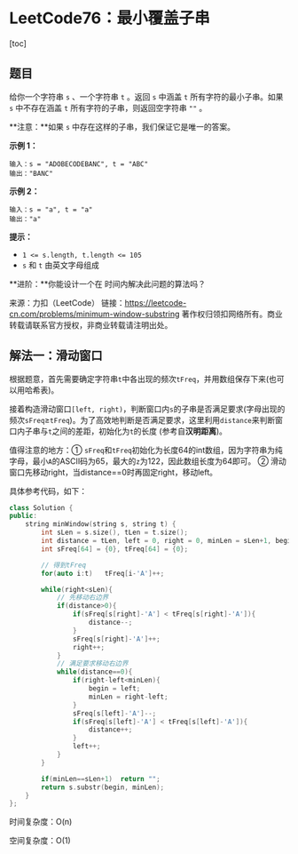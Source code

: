 # LeetCode76：最小覆盖子串

[toc]

## 题目

给你一个字符串 `s` 、一个字符串 `t` 。返回 `s` 中涵盖 `t` 所有字符的最小子串。如果 `s` 中不存在涵盖 `t` 所有字符的子串，则返回空字符串 `""` 。

**注意：**如果 `s` 中存在这样的子串，我们保证它是唯一的答案。

 

**示例 1：**

```
输入：s = "ADOBECODEBANC", t = "ABC"
输出："BANC"
```

**示例 2：**

```
输入：s = "a", t = "a"
输出："a"
```

**提示：**

- `1 <= s.length, t.length <= 105`
- `s` 和 `t` 由英文字母组成

**进阶：**你能设计一个在 时间内解决此问题的算法吗？



来源：力扣（LeetCode）
链接：https://leetcode-cn.com/problems/minimum-window-substring
著作权归领扣网络所有。商业转载请联系官方授权，非商业转载请注明出处。

## 解法一：滑动窗口

根据题意，首先需要确定字符串`t`中各出现的频次`tFreq`，并用数组保存下来(也可以用哈希表)。

接着构造滑动窗口`[left, right)`，判断窗口内`s`的子串是否满足要求(字母出现的频次`sFreq`≥`tFreq`)。为了高效地判断是否满足要求，这里利用`distance`来判断窗口内子串与`t`之间的差距，初始化为`t`的长度 (参考自**汉明距离**)。

值得注意的地方：① `sFreq`和`tFreq`初始化为长度64的int数组，因为字符串为纯字母，最小`A`的ASCII码为65，最大的`z`为122，因此数组长度为64即可。 ② 滑动窗口先移动right，当distance==0时再固定right，移动left。

具体参考代码，如下：

```c++
class Solution {
public:
    string minWindow(string s, string t) {
        int sLen = s.size(), tLen = t.size();
        int distance = tLen, left = 0, right = 0, minLen = sLen+1, begin = 0;
        int sFreq[64] = {0}, tFreq[64] = {0};

        // 得到tFreq
        for(auto i:t)   tFreq[i-'A']++;

        while(right<sLen){
            // 先移动右边界
            if(distance>0){
                if(sFreq[s[right]-'A'] < tFreq[s[right]-'A']){
                    distance--;
                }
                sFreq[s[right]-'A']++;
                right++;
            }
            // 满足要求移动右边界
            while(distance==0){
                if(right-left<minLen){
                    begin = left;
                    minLen = right-left;
                }
                sFreq[s[left]-'A']--;
                if(sFreq[s[left]-'A'] < tFreq[s[left]-'A']){
                    distance++;
                }
                left++;
            }
        }

        if(minLen==sLen+1)  return "";	
        return s.substr(begin, minLen);
    }
};
```

时间复杂度：O(n)

空间复杂度：O(1)
